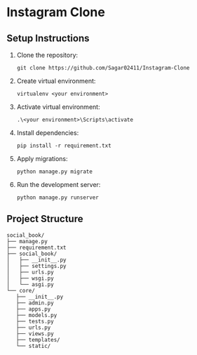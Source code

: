 # Instagram Clone
 
## Setup Instructions
 
1. Clone the repository:
 
    ```
    git clone https://github.com/Sagar02411/Instagram-Clone
    ```
    
2. Create virtual environment:
   ```
   virtualenv <your environment>
   ```
3. Activate virtual environment:
   ```
   .\<your environment>\Scripts\activate
   ```
4. Install dependencies:
 
    ```
    pip install -r requirement.txt
    ```
 
5. Apply migrations:
 
    ```
    python manage.py migrate
    ```
 
6. Run the development server:
 
    ```
    python manage.py runserver
    ```
## Project Structure
 ```
social_book/
├── manage.py
├── requirement.txt
├── social_book/
│   ├── __init__.py
│   ├── settings.py
│   ├── urls.py
│   ├── wsgi.py
│   └── asgi.py
└── core/
    ├── __init__.py
    ├── admin.py
    ├── apps.py
    ├── models.py
    ├── tests.py
    ├── urls.py
    ├── views.py
    ├── templates/
    └── static/
```
